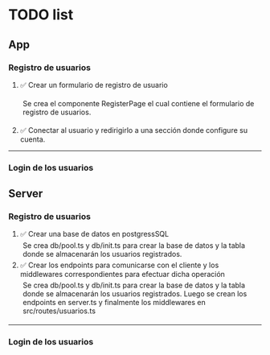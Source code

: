 # TODO list
## App
### Registro de usuarios
1. ✅ Crear un formulario de registro de usuario
    <div style='background-color:#ffffff10; padding: 5px'>
    Se crea el componente RegisterPage el cual contiene el formulario de registro de usuarios.
    </div>

2. ✅ Conectar al usuario y redirigirlo a una sección donde configure su cuenta.
---
### Login de los usuarios


## Server
### Registro de usuarios
1. ✅ Crear una base de datos en postgressSQL
    <div style='background-color:#ffffff10; padding: 5px'>
    Se crea db/pool.ts y db/init.ts para crear la base de datos y la tabla donde se almacenarán los usuarios registrados.
    </div>
2. ✅ Crear los endpoints para comunicarse con el cliente y los  middlewares correspondientes para efectuar dicha operación
    <div style='background-color:#ffffff10; padding: 5px'>
    Se crea db/pool.ts y db/init.ts para crear la base de datos y la tabla donde se almacenarán los usuarios registrados.
    Luego se crean los endpoints en server.ts y finalmente los middlewares en src/routes/usuarios.ts
    </div>
---
### Login de los usuarios